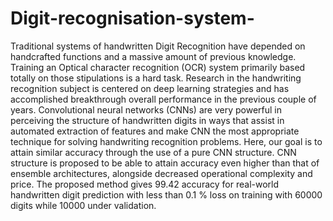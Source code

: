# Digit-recognisation-system-
Traditional systems of handwritten Digit Recognition have depended on 
handcrafted functions and a massive amount of previous knowledge. Training 
an Optical character recognition (OCR) system primarily based totally on 
those stipulations is a hard task. Research in the handwriting recognition 
subject is centered on deep learning strategies and has accomplished 
breakthrough overall performance in the previous couple of years. 
Convolutional neural networks (CNNs) are very powerful in perceiving the 
structure of handwritten digits in ways that assist in automated extraction of 
features and make CNN the most appropriate technique for solving 
handwriting recognition problems. Here, our goal is to attain similar accuracy 
through the use of a pure CNN structure. CNN structure is proposed to be able 
to attain accuracy even higher than that of ensemble architectures, alongside 
decreased operational complexity and price. The proposed method gives 99.42 
accuracy for real-world handwritten digit prediction with less than 0.1 % loss 
on training with 60000 digits while 10000 under validation.
